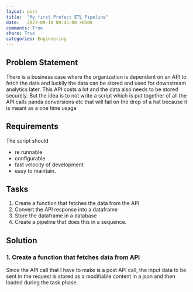 ```yaml
---
layout: post
title:  "My first Prefect ETL Pipeline"
date:   2023-09-10 00:45:00 +0100
comments: True
share: True
categories: Engineering
---
```

## Problem Statement

There is a business case where the organization is dependent on an API to fetch the data and luckily the data can be stored and used for downstream analytics later. This API costs a lot and the data also needs to be stored securely. But the idea is to not write a script which is put together of all the API calls panda conversions etc that will fail on the drop of a hat because it is meant as a one time usage

## Requirements

The script should 
- re runnable
- configurable 
- fast velocity of development
- easy to maintain.

## Tasks

1. Create a function that fetches the data from the API
2. Convert the API response into a dataframe
2. Store the dataframe in a database
3. Create a pipeline that does this in a sequence.

## Solution

### 1. Create a function that fetches data from API

Since the API call that I have to make is a post API call, the input data to be sent in the request is stored as a modifiable content in a json and then loaded during the task phase. 

